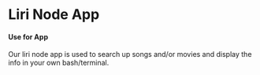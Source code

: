 # Liri Node App

#### Use for App

Our liri node app is used to search up songs and/or movies and display the info in your own bash/terminal.